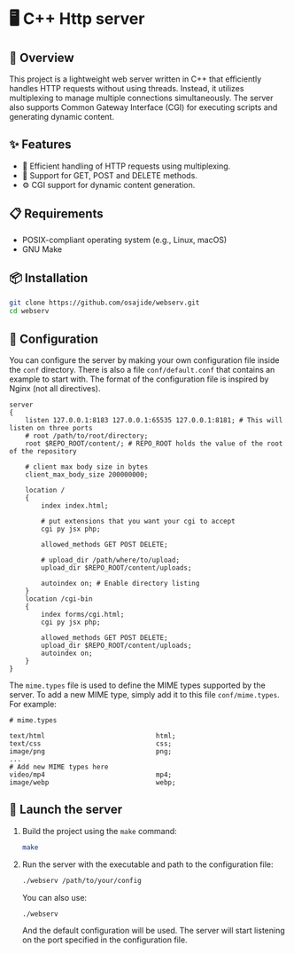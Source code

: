 # 🖥️ C++ Http server

## 🌟 Overview

This project is a lightweight web server written in C++ that efficiently handles HTTP requests without using threads. Instead, it utilizes multiplexing to manage multiple connections simultaneously. The server also supports Common Gateway Interface (CGI) for executing scripts and generating dynamic content.

## ✨ Features

- 🚀 Efficient handling of HTTP requests using multiplexing.
- 📄 Support for GET, POST and DELETE methods.
- ⚙️ CGI support for dynamic content generation.

## 📋 Requirements

- POSIX-compliant operating system (e.g., Linux, macOS)
- GNU Make

## 📦 Installation

   ```bash
   git clone https://github.com/osajide/webserv.git
   cd webserv
   ```
## 🔧 Configuration

You can configure the server by making your own configuration file inside the `conf` directory. There is also a file `conf/default.conf` that contains an example to start with. The format of the configuration file is inspired by Nginx (not all directives).

```nginx
server
{
	listen 127.0.0.1:8183 127.0.0.1:65535 127.0.0.1:8181; # This will listen on three ports
	# root /path/to/root/directory;
	root $REPO_ROOT/content/; # REPO_ROOT holds the value of the root of the repository

	# client max body size in bytes
	client_max_body_size 200000000;

	location /
	{
		index index.html;

		# put extensions that you want your cgi to accept
		cgi py jsx php;

		allowed_methods GET POST DELETE;

		# upload_dir /path/where/to/upload;
		upload_dir $REPO_ROOT/content/uploads;

		autoindex on; # Enable directory listing
	}
	location /cgi-bin
	{
		index forms/cgi.html;
		cgi py jsx php;

		allowed_methods GET POST DELETE;
		upload_dir $REPO_ROOT/content/uploads;
		autoindex on;
	}
}

```
The `mime.types` file is used to define the MIME types supported by the server. To add a new MIME type, simply add it to this file `conf/mime.types`. For example:

```nginx
# mime.types

text/html                            html;
text/css                             css;
image/png                            png;
...
# Add new MIME types here
video/mp4                            mp4;
image/webp                           webp;
```

## 🚀 Launch the server

1. Build the project using the `make` command:

   ```bash
   make
   ```
3. Run the server with the executable and path to the configuration file:

   ```bash
   ./webserv /path/to/your/config
   ```
   You can also use:
   ```bash
   ./webserv
   ```
   And the default configuration will be used.
   The server will start listening on the port specified in the configuration file.